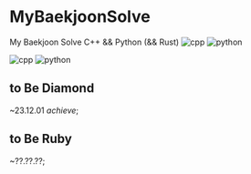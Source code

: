 # MyBaekjoonSolve
My Baekjoon Solve
C++ && Python (&& Rust)
![cpp](https://img.shields.io/badge/C++-00599C.svg?&style=for-the-badge&logo=C++&logoColor=white)
![python](https://img.shields.io/badge/Python-3776AB.svg?&style=for-the-badge&logo=Python&logoColor=white)


![cpp](https://img.shields.io/badge/00599C.svg?&style=for-the-badge&logo=C++&logoColor=white)
![python](https://img.shields.io/badge/3776AB.svg?&style=for-the-badge&logo=Python&logoColor=white)


## to Be Diamond
~23.12.01 *achieve*;

## to Be Ruby
~??.??.??;
